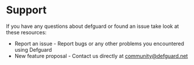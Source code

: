# Support

If you have any questions about defguard or found an issue take look at these resources:

* Report an issue - Report bugs or any other problems you encountered using Defguard
* New feature proposal - Contact us directly at community@defguard.net
